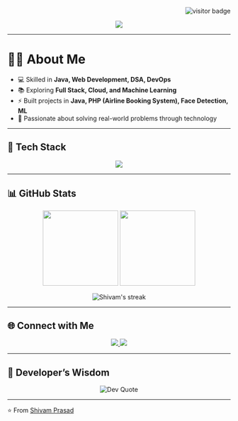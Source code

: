 <!-- Visitor Counter (small, top-right) -->
<p align="right">
  <img src="https://komarev.com/ghpvc/?username=shivam-prasad&label=Profile%20Views&color=0e75b6&style=flat-square" alt="visitor badge"/>  
</p>

<!-- Typing SVG Intro -->
<p align="center">
  <a href="https://github.com/shivam-prasad">
    <img src="https://readme-typing-svg.herokuapp.com?size=24&duration=4000&color=00BFFF&center=true&vCenter=true&width=600&lines=Hi,+I'm+Shivam+Prasad+👋;Java+Full+Stack+Developer+💻;DSA+%7C+Web+Dev+%7C+DevOps+⚡;Passionate+about+Building+Projects+🚀">
  </a>
</p>

---

# 👨‍💻 About Me  

- 💻 Skilled in **Java, Web Development, DSA, DevOps**  
- 📚 Exploring **Full Stack, Cloud, and Machine Learning**  
- ⚡ Built projects in **Java, PHP (Airline Booking System), Face Detection, ML**  
- 🚀 Passionate about solving real-world problems through technology  

---

## 🚀 Tech Stack  

<p align="center">
  <img src="https://skillicons.dev/icons?i=java,python,c,html,css,js,php,mysql,git,github,vscode,gradle,jenkins&perline=7" />
</p>

---

## 📊 GitHub Stats  

<p align="center">
  <img src="https://github-readme-stats.vercel.app/api?username=shivam-prasad&show_icons=true&theme=radical" height="170">
  <img src="https://github-readme-stats.vercel.app/api/top-langs/?username=shivam-prasad&layout=compact&theme=radical" height="170">
</p>

<p align="center">
  <img src="https://github-readme-streak-stats.herokuapp.com/?user=shivam-prasad&theme=radical" alt="Shivam's streak" />
</p>

---

## 🌐 Connect with Me  

<p align="center">
  <a href="https://www.linkedin.com/in/shivam-prasad-8894782b6/">
    <img src="https://img.shields.io/badge/LinkedIn-0A66C2?style=for-the-badge&logo=linkedin&logoColor=white"/>
  </a>
  <a href="https://github.com/Shiv-prasad-coder">
    <img src="https://img.shields.io/badge/GitHub-121011?style=for-the-badge&logo=github&logoColor=white"/>
  </a>
</p>

---

## 🌟 Developer’s Wisdom  

<p align="center">
  <img src="https://quotes-github-readme.vercel.app/api?type=horizontal&theme=radical" alt="Dev Quote"/>
</p>

---
⭐️ From [Shivam Prasad](https://github.com/Shiv-prasad-coder)
